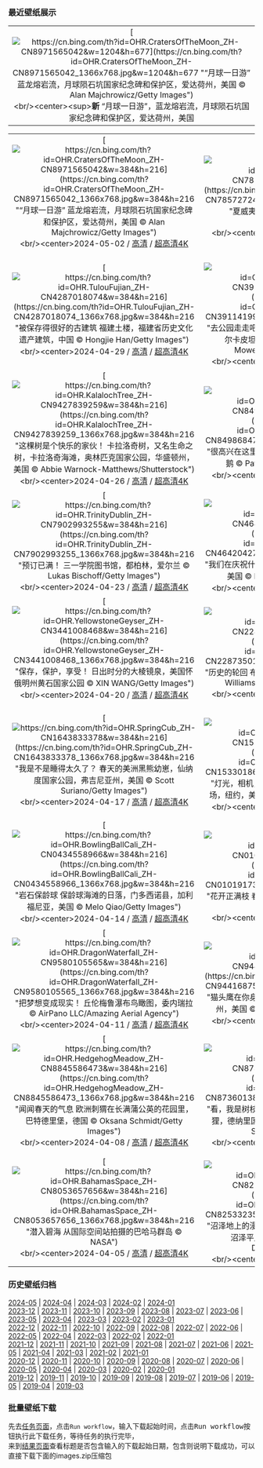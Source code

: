 ### 最近壁纸展示
||
|:---:|
|[![https://cn.bing.com/th?id=OHR.CratersOfTheMoon_ZH-CN8971565042&w=1204&h=677](https://cn.bing.com/th?id=OHR.CratersOfTheMoon_ZH-CN8971565042_1366x768.jpg&w=1204&h=677 "“月球一日游”&#10;蓝龙熔岩流，月球陨石坑国家纪念碑和保护区，爱达荷州，美国&#10;© Alan Majchrowicz/Getty Images")](https://cn.bing.com/search?q=%e9%99%a8%e7%9f%b3%e5%9d%91&form=hpcapt&mkt=zh-cn&filters=HpDate:"20240501_1600")<br/><center><sup>**新**</sup>&nbsp;“月球一日游”，蓝龙熔岩流，月球陨石坑国家纪念碑和保护区，爱达荷州，美国<center/>|

||||
|:---:|:---:|:---:|
|[![https://cn.bing.com/th?id=OHR.CratersOfTheMoon_ZH-CN8971565042&w=384&h=216](https://cn.bing.com/th?id=OHR.CratersOfTheMoon_ZH-CN8971565042_1366x768.jpg&w=384&h=216 "“月球一日游”&#10;蓝龙熔岩流，月球陨石坑国家纪念碑和保护区，爱达荷州，美国&#10;© Alan Majchrowicz/Getty Images")](https://cn.bing.com/search?q=%e9%99%a8%e7%9f%b3%e5%9d%91&form=hpcapt&mkt=zh-cn&filters=HpDate:"20240501_1600")<br/><center>2024-05-02 / [高清](https://cn.bing.com/th?id=OHR.CratersOfTheMoon_ZH-CN8971565042_1920x1200.jpg&w=1920&h=1200) / [超高清4K](https://cn.bing.com/th?id=OHR.CratersOfTheMoon_ZH-CN8971565042_UHD.jpg&w=3840&h=2160)<center/>|[![https://cn.bing.com/th?id=OHR.HawaiianLei_ZH-CN7857272499&w=384&h=216](https://cn.bing.com/th?id=OHR.HawaiianLei_ZH-CN7857272499_1366x768.jpg&w=384&h=216 "夏威夷的花环节&#10;夏威夷花环&#10;© Jotika Pun/Shutterstock")](https://cn.bing.com/search?q=%e5%a4%8f%e5%a8%81%e5%a4%b7&form=hpcapt&mkt=zh-cn&filters=HpDate:"20240430_1600")<br/><center>2024-05-01 / [高清](https://cn.bing.com/th?id=OHR.HawaiianLei_ZH-CN7857272499_1920x1200.jpg&w=1920&h=1200) / [超高清4K](https://cn.bing.com/th?id=OHR.HawaiianLei_ZH-CN7857272499_UHD.jpg&w=3840&h=2160)<center/>|[![https://cn.bing.com/th?id=OHR.CheetahRain_ZH-CN6722375507&w=384&h=216](https://cn.bing.com/th?id=OHR.CheetahRain_ZH-CN6722375507_1366x768.jpg&w=384&h=216 "“草原大喵”的完美速度&#10;清晨雨中的猎豹，恩杜图平原，恩戈罗恩戈罗保护区，坦桑尼亚&#10;© Paul Souders/Getty Images")](https://cn.bing.com/search?q=%e7%8c%8e%e8%b1%b9&form=hpcapt&mkt=zh-cn&filters=HpDate:"20240429_1600")<br/><center>2024-04-30 / [高清](https://cn.bing.com/th?id=OHR.CheetahRain_ZH-CN6722375507_1920x1200.jpg&w=1920&h=1200) / [超高清4K](https://cn.bing.com/th?id=OHR.CheetahRain_ZH-CN6722375507_UHD.jpg&w=3840&h=2160)<center/>|
|[![https://cn.bing.com/th?id=OHR.TulouFujian_ZH-CN4287018074&w=384&h=216](https://cn.bing.com/th?id=OHR.TulouFujian_ZH-CN4287018074_1366x768.jpg&w=384&h=216 "被保存得很好的古建筑&#10;福建土楼，福建省历史文化遗产建筑，中国&#10;© Hongjie Han/Getty Images")](https://cn.bing.com/search?q=%e7%a6%8f%e5%bb%ba%e5%9c%9f%e6%a5%bc&form=hpcapt&mkt=zh-cn&filters=HpDate:"20240428_1600")<br/><center>2024-04-29 / [高清](https://cn.bing.com/th?id=OHR.TulouFujian_ZH-CN4287018074_1920x1200.jpg&w=1920&h=1200) / [超高清4K](https://cn.bing.com/th?id=OHR.TulouFujian_ZH-CN4287018074_UHD.jpg&w=3840&h=2160)<center/>|[![https://cn.bing.com/th?id=OHR.GuadalupeTexas_ZH-CN3911419948&w=384&h=216](https://cn.bing.com/th?id=OHR.GuadalupeTexas_ZH-CN3911419948_1366x768.jpg&w=384&h=216 "去公园走走吧！&#10;瓜达卢佩山脉国家公园日出时的埃尔卡皮坦山，德克萨斯州，美国&#10;© Adam Mowery/Tandem Stills + Motion")](https://cn.bing.com/search?q=%e7%93%9c%e8%be%be%e5%8d%a2%e4%bd%a9%e5%b1%b1%e8%84%89%e5%9b%bd%e5%ae%b6%e5%85%ac%e5%9b%ad&form=hpcapt&mkt=zh-cn&filters=HpDate:"20240427_1600")<br/><center>2024-04-28 / [高清](https://cn.bing.com/th?id=OHR.GuadalupeTexas_ZH-CN3911419948_1920x1200.jpg&w=1920&h=1200) / [超高清4K](https://cn.bing.com/th?id=OHR.GuadalupeTexas_ZH-CN3911419948_UHD.jpg&w=3840&h=2160)<center/>|[![https://cn.bing.com/th?id=OHR.LeucisticHummingbird_ZH-CN2921653789&w=384&h=216](https://cn.bing.com/th?id=OHR.LeucisticHummingbird_ZH-CN2921653789_1366x768.jpg&w=384&h=216 "观鸟的时间到了！&#10;澳大利亚花园里的白种安氏蜂鸟，加州大学圣克鲁兹分校植物园，加利福尼亚州，美国&#10;© yhelfman/Getty Images")](https://cn.bing.com/search?q=%e8%a7%82%e9%b8%9f%e6%97%a5&form=hpcapt&mkt=zh-cn&filters=HpDate:"20240426_1600")<br/><center>2024-04-27 / [高清](https://cn.bing.com/th?id=OHR.LeucisticHummingbird_ZH-CN2921653789_1920x1200.jpg&w=1920&h=1200) / [超高清4K](https://cn.bing.com/th?id=OHR.LeucisticHummingbird_ZH-CN2921653789_UHD.jpg&w=3840&h=2160)<center/>|
|[![https://cn.bing.com/th?id=OHR.KalalochTree_ZH-CN9427839259&w=384&h=216](https://cn.bing.com/th?id=OHR.KalalochTree_ZH-CN9427839259_1366x768.jpg&w=384&h=216 "这棵树是个快乐的家伙！&#10;卡拉洛奇树，又名生命之树，卡拉洛奇海滩，奥林匹克国家公园，华盛顿州，美国&#10;© Abbie Warnock-Matthews/Shutterstock")](https://cn.bing.com/search?q=%e6%a4%8d%e6%a0%91%e8%8a%82&form=hpcapt&mkt=zh-cn&filters=HpDate:"20240425_1600")<br/><center>2024-04-26 / [高清](https://cn.bing.com/th?id=OHR.KalalochTree_ZH-CN9427839259_1920x1200.jpg&w=1920&h=1200) / [超高清4K](https://cn.bing.com/th?id=OHR.KalalochTree_ZH-CN9427839259_UHD.jpg&w=3840&h=2160)<center/>|[![https://cn.bing.com/th?id=OHR.PenguinDirections_ZH-CN8498684753&w=384&h=216](https://cn.bing.com/th?id=OHR.PenguinDirections_ZH-CN8498684753_1366x768.jpg&w=384&h=216 "很高兴在这里见到你们！&#10;南极洲冰山上的阿德利企鹅&#10;© Patrick J. Endres/Getty Images")](https://cn.bing.com/search?q=%e4%b8%96%e7%95%8c%e4%bc%81%e9%b9%85%e6%97%a5&form=hpcapt&mkt=zh-cn&filters=HpDate:"20240424_1600")<br/><center>2024-04-25 / [高清](https://cn.bing.com/th?id=OHR.PenguinDirections_ZH-CN8498684753_1920x1200.jpg&w=1920&h=1200) / [超高清4K](https://cn.bing.com/th?id=OHR.PenguinDirections_ZH-CN8498684753_UHD.jpg&w=3840&h=2160)<center/>|[![https://cn.bing.com/th?id=OHR.TrilliumOntario_ZH-CN8327395975&w=384&h=216](https://cn.bing.com/th?id=OHR.TrilliumOntario_ZH-CN8327395975_1366x768.jpg&w=384&h=216 "嘿，今天长势如何？&#10;盛开的白延龄草，安大略省，加拿大&#10;© Jun Zhang/Getty Images")](https://cn.bing.com/search?q=%e7%99%bd%e5%bb%b6%e9%be%84%e8%8d%89&form=hpcapt&mkt=zh-cn&filters=HpDate:"20240423_1600")<br/><center>2024-04-24 / [高清](https://cn.bing.com/th?id=OHR.TrilliumOntario_ZH-CN8327395975_1920x1200.jpg&w=1920&h=1200) / [超高清4K](https://cn.bing.com/th?id=OHR.TrilliumOntario_ZH-CN8327395975_UHD.jpg&w=3840&h=2160)<center/>|
|[![https://cn.bing.com/th?id=OHR.TrinityDublin_ZH-CN7902993255&w=384&h=216](https://cn.bing.com/th?id=OHR.TrinityDublin_ZH-CN7902993255_1366x768.jpg&w=384&h=216 "预订已满！&#10;三一学院图书馆，都柏林，爱尔兰&#10;© Lukas Bischoff/Getty Images")](https://cn.bing.com/search?q=%e4%b8%96%e7%95%8c%e8%af%bb%e4%b9%a6%e6%97%a5&form=hpcapt&mkt=zh-cn&filters=HpDate:"20240422_1600")<br/><center>2024-04-23 / [高清](https://cn.bing.com/th?id=OHR.TrinityDublin_ZH-CN7902993255_1920x1200.jpg&w=1920&h=1200) / [超高清4K](https://cn.bing.com/th?id=OHR.TrinityDublin_ZH-CN7902993255_UHD.jpg&w=3840&h=2160)<center/>|[![https://cn.bing.com/th?id=OHR.EarthDayTurtle_ZH-CN4642042701&w=384&h=216](https://cn.bing.com/th?id=OHR.EarthDayTurtle_ZH-CN4642042701_1366x768.jpg&w=384&h=216 "我们在庆祝什么?&#10;绿海龟，圣地亚哥，加利福尼亚，美国&#10;© Ralph Pace/Minden Pictures")](https://cn.bing.com/search?q=2024%e4%b8%96%e7%95%8c%e5%9c%b0%e7%90%83%e6%97%a5&form=hpcapt&mkt=zh-cn&filters=HpDate:"20240421_1600")<br/><center>2024-04-22 / [高清](https://cn.bing.com/th?id=OHR.EarthDayTurtle_ZH-CN4642042701_1920x1200.jpg&w=1920&h=1200) / [超高清4K](https://cn.bing.com/th?id=OHR.EarthDayTurtle_ZH-CN4642042701_UHD.jpg&w=3840&h=2160)<center/>|[![https://cn.bing.com/th?id=OHR.CadesCove_ZH-CN3950297181&w=384&h=216](https://cn.bing.com/th?id=OHR.CadesCove_ZH-CN3950297181_1366x768.jpg&w=384&h=216 "未选择的路&#10;Cades Cove ，大雾山国家公园，田纳西州，美国&#10;© Richard Bernabe/Shutterstock")](https://cn.bing.com/search?q=%e5%a4%a7%e9%9b%be%e5%b1%b1%e5%9b%bd%e5%ae%b6%e5%85%ac%e5%9b%ad&form=hpcapt&mkt=zh-cn&filters=HpDate:"20240420_1600")<br/><center>2024-04-21 / [高清](https://cn.bing.com/th?id=OHR.CadesCove_ZH-CN3950297181_1920x1200.jpg&w=1920&h=1200) / [超高清4K](https://cn.bing.com/th?id=OHR.CadesCove_ZH-CN3950297181_UHD.jpg&w=3840&h=2160)<center/>|
|[![https://cn.bing.com/th?id=OHR.YellowstoneGeyser_ZH-CN3441008468&w=384&h=216](https://cn.bing.com/th?id=OHR.YellowstoneGeyser_ZH-CN3441008468_1366x768.jpg&w=384&h=216 "保存，保护，享受！&#10;日出时分的大棱镜泉，美国怀俄明州黄石国家公园&#10;© XIN WANG/Getty Images")](https://cn.bing.com/search?q=%e9%bb%84%e7%9f%b3%e5%9b%bd%e5%ae%b6%e5%85%ac%e5%9b%ad&form=hpcapt&mkt=zh-cn&filters=HpDate:"20240419_1600")<br/><center>2024-04-20 / [高清](https://cn.bing.com/th?id=OHR.YellowstoneGeyser_ZH-CN3441008468_1920x1200.jpg&w=1920&h=1200) / [超高清4K](https://cn.bing.com/th?id=OHR.YellowstoneGeyser_ZH-CN3441008468_UHD.jpg&w=3840&h=2160)<center/>|[![https://cn.bing.com/th?id=OHR.OrkneyStones_ZH-CN2287350110&w=384&h=216](https://cn.bing.com/th?id=OHR.OrkneyStones_ZH-CN2287350110_1366x768.jpg&w=384&h=216 "历史的轮回&#10;布罗德加环，奥克尼岛，苏格兰&#10;© Paul Williams - FunkyStock/Getty Images")](https://cn.bing.com/search?q=%e5%b8%83%e7%bd%97%e5%be%b7%e5%8a%a0%e7%8e%af&form=hpcapt&mkt=zh-cn&filters=HpDate:"20240418_1600")<br/><center>2024-04-19 / [高清](https://cn.bing.com/th?id=OHR.OrkneyStones_ZH-CN2287350110_1920x1200.jpg&w=1920&h=1200) / [超高清4K](https://cn.bing.com/th?id=OHR.OrkneyStones_ZH-CN2287350110_UHD.jpg&w=3840&h=2160)<center/>|[![https://cn.bing.com/th?id=OHR.AvilaSpain_ZH-CN1792280503&w=384&h=216](https://cn.bing.com/th?id=OHR.AvilaSpain_ZH-CN1792280503_1366x768.jpg&w=384&h=216 "名誉之墙&#10;中世纪城墙，阿维拉，西班牙&#10;© Scott Suriano/Getty Images")](https://cn.bing.com/search?q=%e5%9b%bd%e9%99%85%e5%8f%a4%e8%bf%b9%e9%81%97%e5%9d%80%e6%97%a5&form=hpcapt&mkt=zh-cn&filters=HpDate:"20240417_1600")<br/><center>2024-04-18 / [高清](https://cn.bing.com/th?id=OHR.AvilaSpain_ZH-CN1792280503_1920x1200.jpg&w=1920&h=1200) / [超高清4K](https://cn.bing.com/th?id=OHR.AvilaSpain_ZH-CN1792280503_UHD.jpg&w=3840&h=2160)<center/>|
|[![https://cn.bing.com/th?id=OHR.SpringCub_ZH-CN1643833378&w=384&h=216](https://cn.bing.com/th?id=OHR.SpringCub_ZH-CN1643833378_1366x768.jpg&w=384&h=216 "我是不是睡得太久了？&#10;春天的美洲黑熊幼崽，仙纳度国家公园，弗吉尼亚州，美国&#10;© Scott Suriano/Getty Images")](https://cn.bing.com/search?q=%e7%be%8e%e6%b4%b2%e9%bb%91%e7%86%8a&form=hpcapt&mkt=zh-cn&filters=HpDate:"20240416_1600")<br/><center>2024-04-17 / [高清](https://cn.bing.com/th?id=OHR.SpringCub_ZH-CN1643833378_1920x1200.jpg&w=1920&h=1200) / [超高清4K](https://cn.bing.com/th?id=OHR.SpringCub_ZH-CN1643833378_UHD.jpg&w=3840&h=2160)<center/>|[![https://cn.bing.com/th?id=OHR.UnionSquareNYC_ZH-CN1533018653&w=384&h=216](https://cn.bing.com/th?id=OHR.UnionSquareNYC_ZH-CN1533018653_1366x768.jpg&w=384&h=216 "灯光，相机，纽约！&#10;暮色中的曼哈顿下城联合广场，纽约，美国&#10;© Sean Pavone/Getty Images")](https://cn.bing.com/search?q=%e8%81%94%e5%90%88%e5%b9%bf%e5%9c%ba&form=hpcapt&mkt=zh-cn&filters=HpDate:"20240415_1600")<br/><center>2024-04-16 / [高清](https://cn.bing.com/th?id=OHR.UnionSquareNYC_ZH-CN1533018653_1920x1200.jpg&w=1920&h=1200) / [超高清4K](https://cn.bing.com/th?id=OHR.UnionSquareNYC_ZH-CN1533018653_UHD.jpg&w=3840&h=2160)<center/>|[![https://cn.bing.com/th?id=OHR.ChambordCastle_ZH-CN0930093515&w=384&h=216](https://cn.bing.com/th?id=OHR.ChambordCastle_ZH-CN0930093515_1366x768.jpg&w=384&h=216 "介于文艺复兴与独创性之间&#10;香波城堡，中央-卢瓦尔河谷大区，法国&#10;© Susanne Kremer/eStock Photo")](https://cn.bing.com/search?q=%e9%a6%99%e6%b3%a2%e5%9f%8e%e5%a0%a1&form=hpcapt&mkt=zh-cn&filters=HpDate:"20240414_1600")<br/><center>2024-04-15 / [高清](https://cn.bing.com/th?id=OHR.ChambordCastle_ZH-CN0930093515_1920x1200.jpg&w=1920&h=1200) / [超高清4K](https://cn.bing.com/th?id=OHR.ChambordCastle_ZH-CN0930093515_UHD.jpg&w=3840&h=2160)<center/>|
|[![https://cn.bing.com/th?id=OHR.BowlingBallCali_ZH-CN0434558966&w=384&h=216](https://cn.bing.com/th?id=OHR.BowlingBallCali_ZH-CN0434558966_1366x768.jpg&w=384&h=216 "岩石保龄球&#10;保龄球海滩的日落，门多西诺县，加利福尼亚，美国&#10;© Melo Qiao/Getty Images")](https://cn.bing.com/search?q=%e4%bf%9d%e9%be%84%e7%90%83%e6%b5%b7%e6%bb%a9&form=hpcapt&mkt=zh-cn&filters=HpDate:"20240413_1600")<br/><center>2024-04-14 / [高清](https://cn.bing.com/th?id=OHR.BowlingBallCali_ZH-CN0434558966_1920x1200.jpg&w=1920&h=1200) / [超高清4K](https://cn.bing.com/th?id=OHR.BowlingBallCali_ZH-CN0434558966_UHD.jpg&w=3840&h=2160)<center/>|[![https://cn.bing.com/th?id=OHR.SpringApple_ZH-CN0101917345&w=384&h=216](https://cn.bing.com/th?id=OHR.SpringApple_ZH-CN0101917345_1366x768.jpg&w=384&h=216 "花开正满枝&#10;春天的苹果树，德国&#10;© Smileus/Getty Images")](https://cn.bing.com/search?q=%e8%8b%b9%e6%9e%9c%e6%a0%91&form=hpcapt&mkt=zh-cn&filters=HpDate:"20240412_1600")<br/><center>2024-04-13 / [高清](https://cn.bing.com/th?id=OHR.SpringApple_ZH-CN0101917345_1920x1200.jpg&w=1920&h=1200) / [超高清4K](https://cn.bing.com/th?id=OHR.SpringApple_ZH-CN0101917345_UHD.jpg&w=3840&h=2160)<center/>|[![https://cn.bing.com/th?id=OHR.SunsetArchesNP_ZH-CN9875945974&w=384&h=216](https://cn.bing.com/th?id=OHR.SunsetArchesNP_ZH-CN9875945974_1366x768.jpg&w=384&h=216 "一座天然拱门&#10;拱门国家公园，犹他州，美国&#10;© Anthony Heflin/Shutterstock")](https://cn.bing.com/search?q=%e6%8b%b1%e9%97%a8%e5%9b%bd%e5%ae%b6%e5%85%ac%e5%9b%ad&form=hpcapt&mkt=zh-cn&filters=HpDate:"20240411_1600")<br/><center>2024-04-12 / [高清](https://cn.bing.com/th?id=OHR.SunsetArchesNP_ZH-CN9875945974_1920x1200.jpg&w=1920&h=1200) / [超高清4K](https://cn.bing.com/th?id=OHR.SunsetArchesNP_ZH-CN9875945974_UHD.jpg&w=3840&h=2160)<center/>|
|[![https://cn.bing.com/th?id=OHR.DragonWaterfall_ZH-CN9580105565&w=384&h=216](https://cn.bing.com/th?id=OHR.DragonWaterfall_ZH-CN9580105565_1366x768.jpg&w=384&h=216 "把梦想变成现实！&#10;丘伦梅鲁瀑布鸟瞰图，委内瑞拉&#10;© AirPano LLC/Amazing Aerial Agency")](https://cn.bing.com/search?q=%e5%a7%94%e5%86%85%e7%91%9e%e6%8b%89&form=hpcapt&mkt=zh-cn&filters=HpDate:"20240410_1600")<br/><center>2024-04-11 / [高清](https://cn.bing.com/th?id=OHR.DragonWaterfall_ZH-CN9580105565_1920x1200.jpg&w=1920&h=1200) / [超高清4K](https://cn.bing.com/th?id=OHR.DragonWaterfall_ZH-CN9580105565_UHD.jpg&w=3840&h=2160)<center/>|[![https://cn.bing.com/th?id=OHR.OwlSiblings_ZH-CN9441687518&w=384&h=216](https://cn.bing.com/th?id=OHR.OwlSiblings_ZH-CN9441687518_1366x768.jpg&w=384&h=216 "猫头鹰在你身边！&#10;洞穴附近的穴小鸮雏鸟，怀俄明州，美国&#10;© Danita Delimont/Getty Images")](https://cn.bing.com/search?q=%e7%a9%b4%e5%b0%8f%e9%b8%ae&form=hpcapt&mkt=zh-cn&filters=HpDate:"20240409_1600")<br/><center>2024-04-10 / [高清](https://cn.bing.com/th?id=OHR.OwlSiblings_ZH-CN9441687518_1920x1200.jpg&w=1920&h=1200) / [超高清4K](https://cn.bing.com/th?id=OHR.OwlSiblings_ZH-CN9441687518_UHD.jpg&w=3840&h=2160)<center/>|[![https://cn.bing.com/th?id=OHR.SkagitValleyTulips_ZH-CN9034120306&w=384&h=216](https://cn.bing.com/th?id=OHR.SkagitValleyTulips_ZH-CN9034120306_1366x768.jpg&w=384&h=216 "踮起脚尖，穿过郁金香&#10;郁金香田，斯卡吉特山谷，华盛顿州，美国&#10;© Claudia Cooper/Getty Images")](https://cn.bing.com/search?q=%e6%96%af%e5%8d%a1%e5%90%89%e7%89%b9%e5%8e%bf&form=hpcapt&mkt=zh-cn&filters=HpDate:"20240408_1600")<br/><center>2024-04-09 / [高清](https://cn.bing.com/th?id=OHR.SkagitValleyTulips_ZH-CN9034120306_1920x1200.jpg&w=1920&h=1200) / [超高清4K](https://cn.bing.com/th?id=OHR.SkagitValleyTulips_ZH-CN9034120306_UHD.jpg&w=3840&h=2160)<center/>|
|[![https://cn.bing.com/th?id=OHR.HedgehogMeadow_ZH-CN8845586473&w=384&h=216](https://cn.bing.com/th?id=OHR.HedgehogMeadow_ZH-CN8845586473_1366x768.jpg&w=384&h=216 "闻闻春天的气息&#10;欧洲刺猬在长满蒲公英的花园里，巴特德里堡，德国&#10;© Oksana Schmidt/Getty Images")](https://cn.bing.com/search?q=%e6%ac%a7%e6%b4%b2%e5%88%ba%e7%8c%ac&form=hpcapt&mkt=zh-cn&filters=HpDate:"20240407_1600")<br/><center>2024-04-08 / [高清](https://cn.bing.com/th?id=OHR.HedgehogMeadow_ZH-CN8845586473_1920x1200.jpg&w=1920&h=1200) / [超高清4K](https://cn.bing.com/th?id=OHR.HedgehogMeadow_ZH-CN8845586473_UHD.jpg&w=3840&h=2160)<center/>|[![https://cn.bing.com/th?id=OHR.BeaverDenali_ZH-CN8736013851&w=384&h=216](https://cn.bing.com/th?id=OHR.BeaverDenali_ZH-CN8736013851_1366x768.jpg&w=384&h=216 "看，我是树枝整理师！&#10;奇迹湖附近池塘里的北美海狸，德纳里国家公园，阿拉斯加州，美国&#10;© Paul Souders/Getty Images")](https://cn.bing.com/search?q=%e5%9b%bd%e9%99%85%e6%b5%b7%e7%8b%b8%e6%97%a5&form=hpcapt&mkt=zh-cn&filters=HpDate:"20240406_1600")<br/><center>2024-04-07 / [高清](https://cn.bing.com/th?id=OHR.BeaverDenali_ZH-CN8736013851_1920x1200.jpg&w=1920&h=1200) / [超高清4K](https://cn.bing.com/th?id=OHR.BeaverDenali_ZH-CN8736013851_UHD.jpg&w=3840&h=2160)<center/>|[![https://cn.bing.com/th?id=OHR.JapanHimeji_ZH-CN8344654166&w=384&h=216](https://cn.bing.com/th?id=OHR.JapanHimeji_ZH-CN8344654166_1366x768.jpg&w=384&h=216 "皇家景观&#10;姬路城，姫路，兵库县，日本&#10;© Julian Elliott Photography/Getty Images")](https://cn.bing.com/search?q=%e6%97%a5%e6%9c%ac%e5%a7%ac%e8%b7%af%e5%9f%8e&form=hpcapt&mkt=zh-cn&filters=HpDate:"20240405_1600")<br/><center>2024-04-06 / [高清](https://cn.bing.com/th?id=OHR.JapanHimeji_ZH-CN8344654166_1920x1200.jpg&w=1920&h=1200) / [超高清4K](https://cn.bing.com/th?id=OHR.JapanHimeji_ZH-CN8344654166_UHD.jpg&w=3840&h=2160)<center/>|
|[![https://cn.bing.com/th?id=OHR.BahamasSpace_ZH-CN8053657656&w=384&h=216](https://cn.bing.com/th?id=OHR.BahamasSpace_ZH-CN8053657656_1366x768.jpg&w=384&h=216 "潜入碧海&#10;从国际空间站拍摄的巴哈马群岛&#10;© NASA")](https://cn.bing.com/search?q=%e5%b7%b4%e5%93%88%e9%a9%ac%e7%be%a4%e5%b2%9b&form=hpcapt&mkt=zh-cn&filters=HpDate:"20240404_1600")<br/><center>2024-04-05 / [高清](https://cn.bing.com/th?id=OHR.BahamasSpace_ZH-CN8053657656_1920x1200.jpg&w=1920&h=1200) / [超高清4K](https://cn.bing.com/th?id=OHR.BahamasSpace_ZH-CN8053657656_UHD.jpg&w=3840&h=2160)<center/>|[![https://cn.bing.com/th?id=OHR.AntelopeBotswana_ZH-CN8253323519&w=384&h=216](https://cn.bing.com/th?id=OHR.AntelopeBotswana_ZH-CN8253323519_1366x768.jpg&w=384&h=216 "沼泽地上的漫游者&#10;红驴羚群穿越奥卡万戈三角洲的沼泽平原，博茨瓦纳&#10;© Ibrahim Suha Derbent/Getty Images")](https://cn.bing.com/search?q=%e9%a9%b4%e7%be%9a&form=hpcapt&mkt=zh-cn&filters=HpDate:"20240403_1600")<br/><center>2024-04-04 / [高清](https://cn.bing.com/th?id=OHR.AntelopeBotswana_ZH-CN8253323519_1920x1200.jpg&w=1920&h=1200) / [超高清4K](https://cn.bing.com/th?id=OHR.AntelopeBotswana_ZH-CN8253323519_UHD.jpg&w=3840&h=2160)<center/>|[![https://cn.bing.com/th?id=OHR.KyrgyzstanRainbow_ZH-CN8027219590&w=384&h=216](https://cn.bing.com/th?id=OHR.KyrgyzstanRainbow_ZH-CN8027219590_1366x768.jpg&w=384&h=216 "希望彩虹留在这里&#10;At-Bashy地区的彩虹，Kakshaal Too山脉，纳伦省，吉尔吉斯斯坦&#10;© Emad aljumah/Getty Images")](https://cn.bing.com/search?q=%e5%bd%a9%e8%99%b9%e7%8e%b0%e8%b1%a1&form=hpcapt&mkt=zh-cn&filters=HpDate:"20240402_1600")<br/><center>2024-04-03 / [高清](https://cn.bing.com/th?id=OHR.KyrgyzstanRainbow_ZH-CN8027219590_1920x1200.jpg&w=1920&h=1200) / [超高清4K](https://cn.bing.com/th?id=OHR.KyrgyzstanRainbow_ZH-CN8027219590_UHD.jpg&w=3840&h=2160)<center/>|


### 历史壁纸归档
[2024-05](views/2024/2024-05.md) | [2024-04](views/2024/2024-04.md) | [2024-03](views/2024/2024-03.md) | [2024-02](views/2024/2024-02.md) | [2024-01](views/2024/2024-01.md)  
[2023-12](views/2023/2023-12.md) | [2023-11](views/2023/2023-11.md) | [2023-10](views/2023/2023-10.md) | [2023-09](views/2023/2023-09.md) | [2023-08](views/2023/2023-08.md) | [2023-07](views/2023/2023-07.md) | [2023-06](views/2023/2023-06.md) | [2023-05](views/2023/2023-05.md) | [2023-04](views/2023/2023-04.md) | [2023-03](views/2023/2023-03.md) | [2023-02](views/2023/2023-02.md) | [2023-01](views/2023/2023-01.md)  
[2022-12](views/2022/2022-12.md) | [2022-11](views/2022/2022-11.md) | [2022-10](views/2022/2022-10.md) | [2022-09](views/2022/2022-09.md) | [2022-08](views/2022/2022-08.md) | [2022-07](views/2022/2022-07.md) | [2022-06](views/2022/2022-06.md) | [2022-05](views/2022/2022-05.md) | [2022-04](views/2022/2022-04.md) | [2022-03](views/2022/2022-03.md) | [2022-02](views/2022/2022-02.md) | [2022-01](views/2022/2022-01.md)  
[2021-12](views/2021/2021-12.md) | [2021-11](views/2021/2021-11.md) | [2021-10](views/2021/2021-10.md) | [2021-09](views/2021/2021-09.md) | [2021-08](views/2021/2021-08.md) | [2021-07](views/2021/2021-07.md) | [2021-06](views/2021/2021-06.md) | [2021-05](views/2021/2021-05.md) | [2021-04](views/2021/2021-04.md) | [2021-03](views/2021/2021-03.md) | [2021-02](views/2021/2021-02.md) | [2021-01](views/2021/2021-01.md)  
[2020-12](views/2020/2020-12.md) | [2020-11](views/2020/2020-11.md) | [2020-10](views/2020/2020-10.md) | [2020-09](views/2020/2020-09.md) | [2020-08](views/2020/2020-08.md) | [2020-07](views/2020/2020-07.md) | [2020-06](views/2020/2020-06.md) | [2020-05](views/2020/2020-05.md) | [2020-04](views/2020/2020-04.md) | [2020-03](views/2020/2020-03.md) | [2020-02](views/2020/2020-02.md) | [2020-01](views/2020/2020-01.md)  
[2019-12](views/2019/2019-12.md) | [2019-11](views/2019/2019-11.md) | [2019-10](views/2019/2019-10.md) | [2019-09](views/2019/2019-09.md) | [2019-08](views/2019/2019-08.md) | [2019-07](views/2019/2019-07.md) | [2019-06](views/2019/2019-06.md) | [2019-05](views/2019/2019-05.md) | [2019-04](views/2019/2019-04.md) | [2019-03](views/2019/2019-03.md)


### 批量壁纸下载
先去[任务页面](https://github.com/wefashe/image-save/actions/workflows/mydown.yml)，点击`Run workflow`，输入下载起始时间，点击<kbd>Run workflow</kbd>按钮执行此下载任务，等待任务的执行完毕，  
来到[结果页面](https://github.com/wefashe/image-save/releases/tag/down_zip_tag)查看标题是否包含输入的下载起始日期，包含则说明下载成功，可以直接下载下面的images.zip压缩包  
